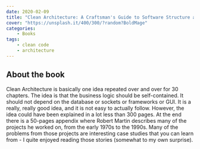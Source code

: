 ```yaml
---
date: 2020-02-09
title: "Clean Architecture: A Craftsman's Guide to Software Structure and Design (Robert C. Martin Series)"
cover: "https://unsplash.it/400/300/?random?BoldMage"
categories:
    - Books
tags:
    - clean code
    - architecture
---
```


## About the book

Clean Architecture is basically one idea repeated over and over for 30 chapters. The idea is that the business logic should be self-contained. It should not depend on the database or sockets or frameworks or GUI. It is a really, really good idea, and it is not easy to actually follow. However, the idea could have been explained in a lot less than 300 pages.
At the end there is a 50-pages appendix where Robert Martin describes many of the projects he worked on, from the early 1970s to the 1990s. Many of the problems from those projects are interesting case studies that you can learn from - I quite enjoyed reading those stories (somewhat to my own surprise).
